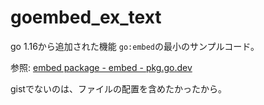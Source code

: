 # goembed_ex_text

go 1.16から追加された機能
`go:embed`の最小のサンプルコード。

参照: [embed package - embed - pkg.go.dev](https://pkg.go.dev/embed)

gistでないのは、ファイルの配置を含めたかったから。
